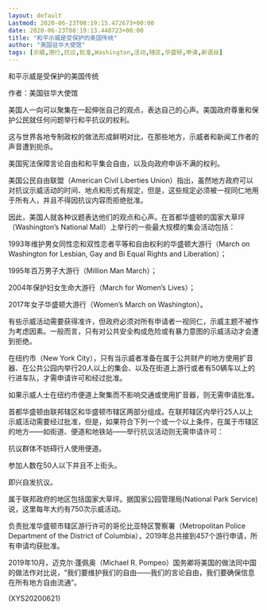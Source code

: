 ```yaml
---
layout: default
Lastmod: 2020-06-23T08:19:15.472673+00:00
date: 2020-06-23T08:19:13.448723+00:00
title: "和平示威是受保护的美国传统"
author: "美国驻华大使馆"
tags: [示威,游行,抗议,批准,Washington,活动,辖区,华盛顿,申请,新语丝]
---
```


和平示威是受保护的美国传统

作者：美国驻华大使馆

美国人一向可以聚集在一起伸张自己的观点，表达自己的心声。美国政府尊重和保护公民就任何问题举行和平抗议的权利。

这与世界各地专制政权的做法形成鲜明对比，在那些地方，示威者和新闻工作者的声音遭到扼杀。

美国宪法保障言论自由和和平集会自由，以及向政府申诉不满的权利。

美国公民自由联盟（American Civil Liberties Union）指出，虽然地方政府可以对抗议示威活动的时间、地点和形式有规定，但是，这些规定必须被一视同仁地用于所有人，并且不得因抗议内容而拒绝批准。

因此，美国人就各种议题表达他们的观点和心声。在首都华盛顿的国家大草坪（Washington’s National Mall）上举行的一些最大规模的集会活动包括：

1993年维护男女同性恋和双性恋者平等和自由权利的华盛顿大游行（March on Washington for Lesbian, Gay and Bi Equal Rights and Liberation）；

1995年百万男子大游行（Million Man March）；

2004年保护妇女生命大游行（March for Women’s Lives）；

2017年女子华盛顿大游行（Women’s March on Washington）。

有些示威活动需要获得准许，但政府必须对所有申请者一视同仁，示威主题不被作为考虑因素。一般而言，只有对公共安全构成危险或有暴力意图的示威活动才会遭到拒绝。

在纽约市（New York City），只有当示威者准备在属于公共财产的地方使用扩音器、在公共公园内举行20人以上的集会、以及在街道上游行或者有50辆车以上的行进车队，才需申请许可和经过批准。

如果示威人士在纽约市便道上聚集而不影响交通或使用扩音器，则无需申请批准。

首都华盛顿由联邦辖区和华盛顿市辖区两部分组成。在联邦辖区内举行25人以上示威活动需要经过批准，但是，如果符合下列一个或一个以上条件，在属于市辖区的地方——如街道、便道和地铁站——举行抗议活动则无需申请许可：

抗议群体不妨碍行人使用便道。

参加人数在50人以下并且不上街头。

即兴自发抗议。

属于联邦政府的地区包括国家大草坪。据国家公园管理局(National Park Service)说，这里每年大约有750次示威活动。

负责批准华盛顿市辖区游行许可的哥伦比亚特区警察署（Metropolitan Police Department of the District of Columbia），2019年总共接到457个游行申请，所有申请均获批准。

2019年10月，迈克尔·蓬佩奥（Michael R. Pompeo）国务卿将美国的做法同中国的做法作对比说，“我们要维护我们的自由——我们的言论自由，我们要确保信息在所有地方自由流通”。

(XYS20200621)

